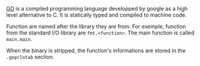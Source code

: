 [GO](go.dev) is a compiled programming language developped by google as a high level alternative to C. It is statically typed and compiled to machine code.

Function are named after the library they are from. For exemple, function from the standard I/O library are `fmt.<function>`. The main function is called `main.main`.

When the binary is stripped, the function's informations are stored in the `.gopclntab` section. 

